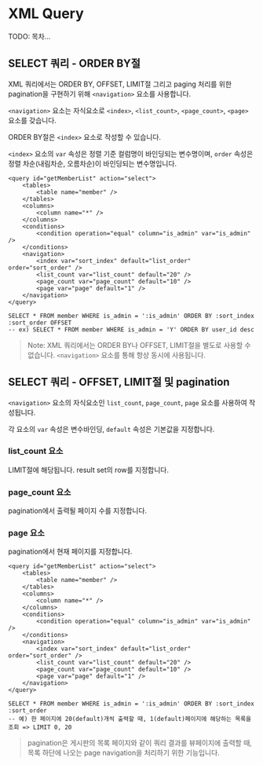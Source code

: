 # XML Query

<!-- index start -->
TODO: 목차...
<!-- index end -->

## SELECT 쿼리 - ORDER BY절

XML 쿼리에서는 ORDER BY, OFFSET, LIMIT절 그리고 paging 처리를 위한 pagination을 구현하기 위해 `<navigation>` 요소를 사용합니다.

`<navigation>` 요소는 자식요소로 `<index>`, `<list_count>`, `<page_count>`, `<page>` 요소를 갖습니다.


ORDER BY절은 `<index>` 요소로 작성할 수 있습니다.

`<index>` 요소의 `var` 속성은 정렬 기준 컬럼명이 바인딩되는 변수명이며, `order` 속성은 정렬 차순(내림차순, 오름차순)이 바인딩되는 변수명입니다.

```
<query id="getMemberList" action="select">
    <tables>
        <table name="member" />
    </tables>
    <columns>
        <column name="*" />
    </columns>
    <conditions>
        <condition operation="equal" column="is_admin" var="is_admin" />
    </conditions>
    <navigation>
        <index var="sort_index" default="list_order" order="sort_order" />
        <list_count var="list_count" default="20" />
        <page_count var="page_count" default="10" />
        <page var="page" default="1" />
    </navigation>
</query>
```

```
SELECT * FROM member WHERE is_admin = ':is_admin' ORDER BY :sort_index :sort_order OFFSET 
-- ex) SELECT * FROM member WHERE is_admin = 'Y' ORDER BY user_id desc
```


> Note: XML 쿼리에서는 ORDER BY나 OFFSET, LIMIT절을 별도로 사용할 수 없습니다. `<navigation>` 요소를 통해 항상 동시에 사용됩니다.

## SELECT 쿼리 - OFFSET, LIMIT절 및 pagination

`<navigation>` 요소의 자식요소인 `list_count`, `page_count`, `page` 요소를 사용하여 작성됩니다.

각 요소의  `var` 속성은 변수바인딩, `default` 속성은 기본값을 지정합니다.

### list_count 요소

LIMIT절에 해당됩니다. result set의 row를 지정합니다.

### page_count 요소

pagination에서 출력될 페이지 수를 지정합니다.

### page 요소

pagination에서 현재 페이지를 지정합니다.

```
<query id="getMemberList" action="select">
    <tables>
        <table name="member" />
    </tables>
    <columns>
        <column name="*" />
    </columns>
    <conditions>
        <condition operation="equal" column="is_admin" var="is_admin" />
    </conditions>
    <navigation>
        <index var="sort_index" default="list_order" order="sort_order" />
        <list_count var="list_count" default="20" />
        <page_count var="page_count" default="10" />
        <page var="page" default="1" />
    </navigation>
</query>
```
```
SELECT * FROM member WHERE is_admin = ':is_admin' ORDER BY :sort_index :sort_order
-- 예) 한 페이지에 20(default)개씩 출력할 때, 1(default)페이지에 해당하는 목록을 조회 => LIMIT 0, 20

```

> pagination은 게시판의 목록 페이지와 같이 쿼리 결과를 뷰페이지에 출력할 때, 목록 하단에 나오는 page navigation을 처리하기 위한 기능입니다.




